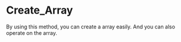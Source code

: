 # Create_Array
By using this method, you can create a array easily. And you can also operate on the array.
